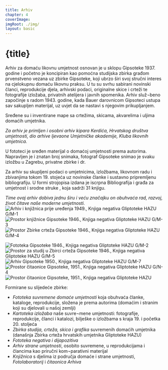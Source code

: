 ```yaml
---
title: Arhiv
chapter: 4
coverImage: 
imgRoot: ./img/
layout: basic
---
```


# {title}

Arhiv za domaću likovnu umjetnost osnovan je u sklopu Gipsoteke 1937. godine i početno je koncipiran kao pomoćna studijska zbirka građom prvenstveno vezana uz zbirke Gipsoteke, koji ubrzo širi svoj stručni interes na cjelokupnu domaću likovnu praksu. U tu su svrhu sabirani novinski članci, reprodukcije djela, arhivski podaci, originalne skice i crteži te fotografije izložaba, privatnih atelijera i javnih spomenika. Arhiv služ¬beno započinje s radom 1943. godine, kada Bauer darovnicom Gipsoteci ustupa sav sakupljen materijal, uz uvjet da se nastavi s njegovim prikupljanjem. 

Sređene su i inventirane mape sa crtežima, skicama, akvarelima i uljima domaćih umjetnika. 

_Za arhiv je primljen i osobni arhiv kipara Kerdića, Hrvatskog društva umjetnosti, dio arhive ljevaone Umjetničke akademije, Kluba likovnih umjetnica._

U fototeci je sređen materijal o domaćoj umjetnosti prema autorima. Napravljen je i znatan broj snimaka, fotograf Gipsoteke snimao je svaku izložbu u Zagrebu, privatne zbirke i dr.

Za arhiv su skupljeni podaci o umjetnicima, izložbama, likovnom radu i zbivanjima tokom 19. stojeća uz novinske članke i sustavno pripremljenu bibliografiju. U formi strojopisa izdana je iscrpna Bibliografija i građa za umjetnost i srodne struke , koja sadrži 31 knjigu.

_Time ovaj arhiv dobiva jednu širu i veću značajku on obuhvaća rad, razvoj, život čitave naše moderne umjetnosti._
![Arhiv i knjižnica prije uređenja 1949., Knjiga negativa Gliptoteke HAZU G/M-1](./img/G-M-1.jpg 'Arhiv i knjižnica prije uređenja 1949.')
![Prostor knjižnice Gipsoteke 1946., Knjiga negativa Gliptoteke HAZU G/M-3](./img/G-M-3.jpg 'Prostor knjižnice Gipsoteke 1946.')
![Prostor Zbirke crteža Gipsoteke 1946., Knjiga negativa Gliptoteke HAZU G/M-4](./img/G-M-4.jpg 'Prostor Zbirke crteža Gipsoteke 1946.')

![Fototeka Gipsoteke 1946., Knjiga negativa Gliptoteke HAZU G/M-2](./img/G-M-2.jpg 'Fototeka Gipsoteke 1946.')
![Prostor za studij u Zbirci crteža Gipsoteke 1946., Knjiga negativa Gliptoteke HAZU G/M-5](./img/G-M-5.jpg 'Prostor za studij u Zbirci crteža Gipsoteke 1946.')
![Arhiv Gipsoteke 1950., Knjiga negativa Gliptoteke HAZU G/M-7](./img/G-M-7-2.jpg 'Arhiv Gipsoteke 1950.')
![Prostor čitaonice Gipsoteke, 1951., Knjiga negativa Gliptoteke HAZU G/N-4](./img/G-N-4.jpg 'Prostor čitaonice Gipsoteke, 1951.')
![Prostor čitaonice Gipsoteke, 1951., Knjiga negativa Gliptoteke HAZU](./img/img226.jpg 'Prostor čitaonice Gipsoteke, 1951.')

Formirane su slijedeće zbirke:
-	_Fototeka suvremene domaće umjetnosti_ koja obuhvaća članke, kataloge, reprodukcije, složena je prema autorima (domaćim i stranim koji su djelovali u našoj zemlji) 
-	_Kartoteka izložaba_ naše suvre¬mene umjetnosti: fotografije, reprodukcije, članci i katalozi, bilješke o izložbama s kraja 19. i početka 20. stoljeća 
-	_Zbirka studija, crteža, skica i grafika_ suvremenih domaćih umjetnika (današnja Zbirka crteža hrvatskih umjetnika Gliptoteke HAZU)
-	_Fototeka negativa i dijapozitiva_
-	_Arhiv strane umjetnosti_, osobito suvremene, u reprodukcijama i člancima kao priručni kom¬parativni materijal
-	_Knjižnica_ s djelima iz područja domaće i strane umjetnosti, _Fotolaboratorij_ i _čitaonica Arhiva_ 




 


[^1]: PDF <a rel="external" href="/downloads/Bauer-Kečkemet_Arhiv-za-domaću-likovnu-umjetnost.pdf" target="_blank">Antun Bauer, Duško Kečkemet, Gipsoteka Arhiv za domaću likovnu umjetnost, tipkopis, Zagreb, 1948.</a>

